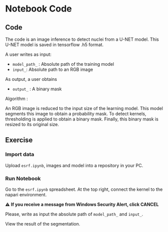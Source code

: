 # Notebook Code

## Code

The code is an image inference to detect nuclei from a U-NET model. This U-NET model is saved in tensorflow .h5 format.

A user writes as input:

- `model_path_` : Absolute path of the training model
- `input_`: Absolute path to an RGB image

As output, a user obtains

- `output_` : A binary mask

Algorithm : 

An RGB image is reduced to the input size of the learning model. This model segments this image to obtain a probability mask. To detect kernels, thresholding is applied to obtain a binary mask. Finally, this binary mask is resized to its original size.


## Exercise

### Import data

Upload `esrf.ipynb`, images and model into a repository in your PC.

### Run Notebook

Go to the `esrf.ipynb` spreadsheet.
At the top right, connect the kernel to the napari environment.

⚠️ **If you receive a message from Windows Security Alert, click CANCEL**

Please, write as input the absolute path of `model_path_` and `input_`.

View the result of the segmentation.